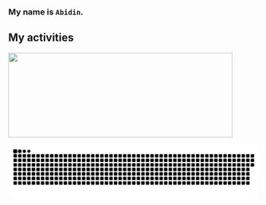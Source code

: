 ### My name is ` Abidin `.


## My activities

<a href="https://github.com/DintzOnly">
  <img width=450 height=170 align="center" src="https://github-readme-stats.vercel.app/api?username=DintzOnly&theme=midnight-purple&show_icons=true&bg_color=0D1117&hide_border=true&count_private=true" />
</a>

![Snake animation](https://github.com/Pepyn0/Pepyn0/blob/output/github-contribution-grid-snake.svg)

